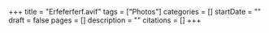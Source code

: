 +++
title = "Erfeferferf.avif"
tags = ["Photos"]
categories = []
startDate = ""
draft = false
pages = []
description = ""
citations = []
+++
